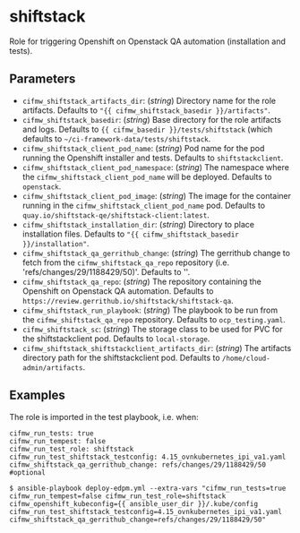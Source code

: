 # shiftstack
Role for triggering Openshift on Openstack QA automation (installation and tests).

## Parameters
* `cifmw_shiftstack_artifacts_dir`: (*string*) Directory name for the role artifacts. Defaults to `"{{ cifmw_shiftstack_basedir }}/artifacts"`.
* `cifmw_shiftstack_basedir`: (*string*) Base directory for the role artifacts and logs. Defaults to `{{ cifmw_basedir }}/tests/shiftstack` (which defaults to `~/ci-framework-data/tests/shiftstack`.
* `cifmw_shiftstack_client_pod_name`: (*string*) Pod name for the pod running the Openshift installer and tests. Defaults to `shiftstackclient`.
* `cifmw_shiftstack_client_pod_namespace`: (*string*) The namespace where the `cifmw_shiftstack_client_pod_name` will be deployed. Defaults to `openstack`.
* `cifmw_shiftstack_client_pod_image`: (*string*) The image for the container running in the `cifmw_shiftstack_client_pod_name` pod. Defaults to `quay.io/shiftstack-qe/shiftstack-client:latest`.
* `cifmw_shiftstack_installation_dir`: (*string*) Directory to place installation files. Defaults to `"{{ cifmw_shiftstack_basedir }}/installation"`.
* `cifmw_shiftstack_qa_gerrithub_change`: (*string*) The gerrithub change to fetch from the `cifmw_shiftstack_qa_repo` repository (i.e. 'refs/changes/29/1188429/50)'. Defaults to ''.
* `cifmw_shiftstack_qa_repo`: (*string*) The repository containing the Openshift on Openstack QA automation. Defaults to `https://review.gerrithub.io/shiftstack/shiftstack-qa`.
* `cifmw_shiftstack_run_playbook`: (*string*) The playbook to be run from the `cifmw_shiftstack_qa_repo` repository. Defaults to `ocp_testing.yaml`.
* `cifmw_shiftstack_sc`: (*string*) The storage class to be used for PVC for the shiftstackclient pod. Defaults to `local-storage`.
* `cifmw_shiftstack_shiftstackclient_artifacts_dir`: (*string*) The artifacts directory path for the shiftstackclient pod. Defaults to `/home/cloud-admin/artifacts`.

## Examples
The role is imported in the test playbook, i.e. when:
```
cifmw_run_tests: true
cifmw_run_tempest: false
cifmw_run_test_role: shiftstack
cifmw_run_test_shiftstack_testconfig: 4.15_ovnkubernetes_ipi_va1.yaml
cifmw_shiftstack_qa_gerrithub_change: refs/changes/29/1188429/50 #optional

$ ansible-playbook deploy-edpm.yml --extra-vars "cifmw_run_tests=true cifmw_run_tempest=false cifmw_run_test_role=shiftstack cifmw_openshift_kubeconfig={{ ansible_user_dir }}/.kube/config cifmw_run_test_shiftstack_testconfig=4.15_ovnkubernetes_ipi_va1.yaml cifmw_shiftstack_qa_gerrithub_change=refs/changes/29/1188429/50"
```

